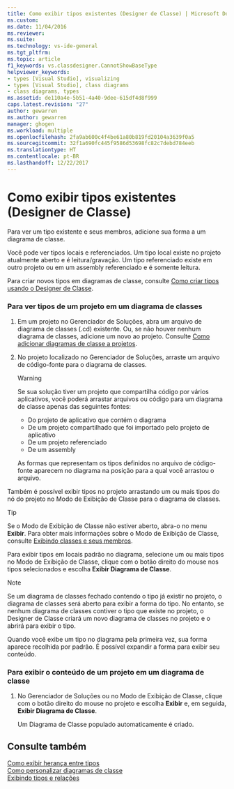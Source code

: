 ```yaml
---
title: Como exibir tipos existentes (Designer de Classe) | Microsoft Docs
ms.custom: 
ms.date: 11/04/2016
ms.reviewer: 
ms.suite: 
ms.technology: vs-ide-general
ms.tgt_pltfrm: 
ms.topic: article
f1_keywords: vs.classdesigner.CannotShowBaseType
helpviewer_keywords:
- types [Visual Studio], visualizing
- types [Visual Studio], class diagrams
- class diagrams, types
ms.assetid: de110a4e-5b51-4a40-9dee-615df4d8f999
caps.latest.revision: "27"
author: gewarren
ms.author: gewarren
manager: ghogen
ms.workload: multiple
ms.openlocfilehash: 2fa9ab600c4f4be61a80b819fd20104a3639f0a5
ms.sourcegitcommit: 32f1a690fc445f9586d53698fc82c7debd784eeb
ms.translationtype: HT
ms.contentlocale: pt-BR
ms.lasthandoff: 12/22/2017
---
```

# <a name="how-to-view-existing-types-class-designer"></a>Como exibir tipos existentes (Designer de Classe)
Para ver um tipo existente e seus membros, adicione sua forma a um diagrama de classe.  
  
Você pode ver tipos locais e referenciados. Um tipo local existe no projeto atualmente aberto e é leitura/gravação. Um tipo referenciado existe em outro projeto ou em um assembly referenciado e é somente leitura.  
  
Para criar novos tipos em diagramas de classe, consulte [Como criar tipos usando o Designer de Classe](how-to-create-types.md).  
  
### <a name="to-see-types-in-a-project-on-a-class-diagram"></a>Para ver tipos de um projeto em um diagrama de classes  
  
1.  Em um projeto no Gerenciador de Soluções, abra um arquivo de diagrama de classes (.cd) existente. Ou, se não houver nenhum diagrama de classes, adicione um novo ao projeto. Consulte [Como adicionar diagramas de classe a projetos](how-to-add-class-diagrams-to-projects.md).  
  
2.  No projeto localizado no Gerenciador de Soluções, arraste um arquivo de código-fonte para o diagrama de classes.  
  
    > [!WARNING]
    >  Se sua solução tiver um projeto que compartilha código por vários aplicativos, você poderá arrastar arquivos ou código para um diagrama de classe apenas das seguintes fontes:  
    >   
    >  -   Do projeto de aplicativo que contém o diagrama  
    > -   De um projeto compartilhado que foi importado pelo projeto de aplicativo  
    > -   De um projeto referenciado  
    > -   De um assembly  
  
    As formas que representam os tipos definidos no arquivo de código-fonte aparecem no diagrama na posição para a qual você arrastou o arquivo.  
  
Também é possível exibir tipos no projeto arrastando um ou mais tipos do nó do projeto no Modo de Exibição de Classe para o diagrama de classes.  
  
> [!TIP]
>  Se o Modo de Exibição de Classe não estiver aberto, abra-o no menu **Exibir**. Para obter mais informações sobre o Modo de Exibição de Classe, consulte [Exibindo classes e seus membros](http://msdn.microsoft.com/en-us/71e9e8f3-261a-4e0c-87bf-5ec48b8bf333).  
  
Para exibir tipos em locais padrão no diagrama, selecione um ou mais tipos no Modo de Exibição de Classe, clique com o botão direito do mouse nos tipos selecionados e escolha **Exibir Diagrama de Classe**.  
  
> [!NOTE]
>  Se um diagrama de classes fechado contendo o tipo já existir no projeto, o diagrama de classes será aberto para exibir a forma do tipo. No entanto, se nenhum diagrama de classes contiver o tipo que existe no projeto, o Designer de Classe criará um novo diagrama de classes no projeto e o abrirá para exibir o tipo.  
  
Quando você exibe um tipo no diagrama pela primeira vez, sua forma aparece recolhida por padrão. É possível expandir a forma para exibir seu conteúdo.  
  
### <a name="to-display-the-contents-of-a-project-in-a-class-diagram"></a>Para exibir o conteúdo de um projeto em um diagrama de classe  
  
1.  No Gerenciador de Soluções ou no Modo de Exibição de Classe, clique com o botão direito do mouse no projeto e escolha **Exibir** e, em seguida, **Exibir Diagrama de Classe**.  
  
     Um Diagrama de Classe populado automaticamente é criado.  
  
## <a name="see-also"></a>Consulte também
[Como exibir herança entre tipos](how-to-view-inheritance-between-types.md)   
[Como personalizar diagramas de classe](how-to-customize-class-diagrams.md)   
[Exibindo tipos e relações](viewing-types-and-relationships.md)